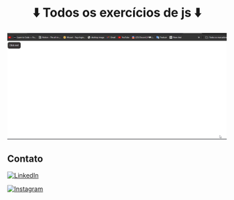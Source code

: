 <h1 align="center">⬇️ Todos os exercícios de js ⬇️</h1>

![gif dos exercícios](./images/js-missao42.gif)


## Contato

[![LinkedIn](https://img.shields.io/badge/LinkedIn-0077B5?style=for-the-badge&logo=linkedin&logoColor=white)](https://www.linkedin.com/in/bruno-nogueira-de-queiroz-a9667a2a6/)

[![Instagram](https://img.shields.io/badge/Instagram-E4405F?style=for-the-badge&logo=instagram&logoColor=white)](https://www.instagram.com/bruno.ndq/)
